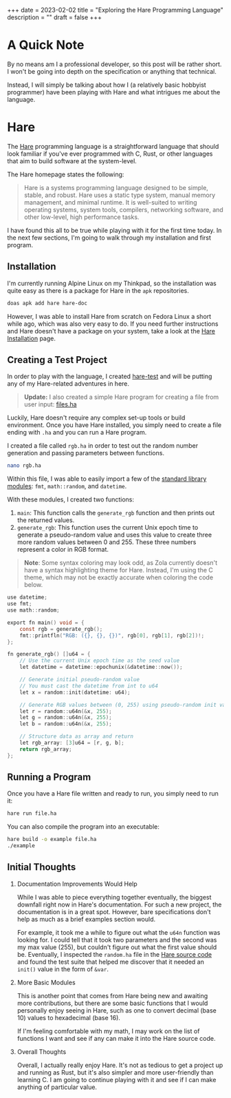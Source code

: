 +++
date = 2023-02-02
title = "Exploring the Hare Programming Language"
description = ""
draft = false
+++

# A Quick Note

By no means am I a professional developer, so this post will be rather short. I
won't be going into depth on the specification or anything that technical.

Instead, I will simply be talking about how I (a relatively basic hobbyist
programmer) have been playing with Hare and what intrigues me about the
language.

# Hare

The [Hare](https://harelang.org) programming language is a straightforward
language that should look familiar if you've ever programmed with C, Rust, or
other languages that aim to build software at the system-level.

The Hare homepage states the following:

> Hare is a systems programming language designed to be simple, stable, and
> robust. Hare uses a static type system, manual memory management, and minimal
> runtime. It is well-suited to writing operating systems, system tools,
> compilers, networking software, and other low-level, high performance tasks.

I have found this all to be true while playing with it for the first time today.
In the next few sections, I'm going to walk through my installation and first
program.

## Installation

I'm currently running Alpine Linux on my Thinkpad, so the installation was quite
easy as there is a package for Hare in the `apk` repositories.

```sh
doas apk add hare hare-doc
```

However, I was able to install Hare from scratch on Fedora Linux a short while
ago, which was also very easy to do. If you need further instructions and Hare
doesn't have a package on your system, take a look at the [Hare
Installation](https://harelang.org/installation/) page.

## Creating a Test Project

In order to play with the language, I created
[hare-test](https://github.com/ccleberg/daily-poem/learning-hare) and will be putting any of my
Hare-related adventures in here.

> **Update:** I also created a simple Hare program for creating a file from user
> input:
> [files.ha](hhttps://github.com/ccleberg/learning-hare/blob/main/files/files.ha)

Luckily, Hare doesn't require any complex set-up tools or build environment.
Once you have Hare installed, you simply need to create a file ending with `.ha`
and you can run a Hare program.

I created a file called `rgb.ha` in order to test out the random number
generation and passing parameters between functions.

```sh
nano rgb.ha
```

Within this file, I was able to easily import a few of the [standard library
modules](https://harelang.org/tutorials/stdlib/): `fmt`, `math::random`, and
`datetime`.

With these modules, I created two functions:

1. `main`: This function calls the `generate_rgb` function and then prints out
   the returned values.
2. `generate_rgb`: This function uses the current Unix epoch time to generate a
   pseudo-random value and uses this value to create three more random values
   between 0 and 255. These three numbers represent a color in RGB format.

> **Note**: Some syntax coloring may look odd, as Zola currently doesn't have a
> syntax highlighting theme for Hare. Instead, I'm using the C theme, which may
> not be exactly accurate when coloring the code below.

```c
use datetime;
use fmt;
use math::random;

export fn main() void = {
    const rgb = generate_rgb();
    fmt::printfln("RGB: ({}, {}, {})", rgb[0], rgb[1], rgb[2])!;
};

fn generate_rgb() []u64 = {
    // Use the current Unix epoch time as the seed value
    let datetime = datetime::epochunix(&datetime::now());

    // Generate initial pseudo-random value
    // You must cast the datetime from int to u64
    let x = random::init(datetime: u64);

    // Generate RGB values between (0, 255) using pseudo-random init value
    let r = random::u64n(&x, 255);
    let g = random::u64n(&x, 255);
    let b = random::u64n(&x, 255);

    // Structure data as array and return
    let rgb_array: [3]u64 = [r, g, b];
    return rgb_array;
};
```

## Running a Program

Once you have a Hare file written and ready to run, you simply need to run it:

```sh
hare run file.ha
```

You can also compile the program into an executable:

```sh
hare build -o example file.ha
./example
```

## Initial Thoughts

1. Documentation Improvements Would Help

    While I was able to piece everything together eventually, the biggest
    downfall right now in Hare's documentation. For such a new project, the
    documentation is in a great spot. However, bare specifications don't help as
    much as a brief examples section would.

    For example, it took me a while to figure out what the `u64n` function was
    looking for. I could tell that it took two parameters and the second was my
    max value (255), but couldn't figure out what the first value should be.
    Eventually, I inspected the `random.ha` file in the [Hare source
    code](https://git.sr.ht/~sircmpwn/hare/tree/master/item/math/random/random.ha)
    and found the test suite that helped me discover that it needed an `init()`
    value in the form of `&var`.

2. More Basic Modules

    This is another point that comes from Hare being new and awaiting more
    contributions, but there are some basic functions that I would personally
    enjoy seeing in Hare, such as one to convert decimal (base 10) values to
    hexadecimal (base 16).

    If I'm feeling comfortable with my math, I may work on the list of functions
    I want and see if any can make it into the Hare source code.

3. Overall Thoughts

    Overall, I actually really enjoy Hare. It's not as tedious to get a project
    up and running as Rust, but it's also simpler and more user-friendly than
    learning C. I am going to continue playing with it and see if I can make
    anything of particular value.
